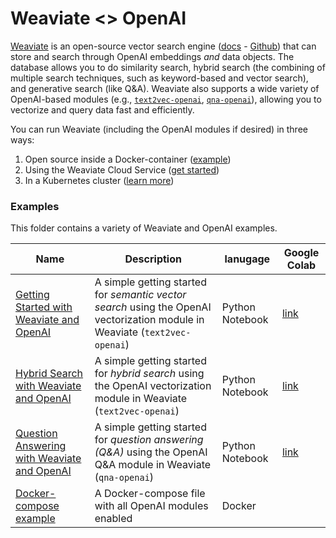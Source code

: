 # Weaviate <> OpenAI

[​Weaviate](https://weaviate.io) is an open-source vector search engine ([docs](https://weaviate.io/developers/weaviate) - [Github](https://github.com/weaviate/weaviate)) that can store and search through OpenAI embeddings _and_ data objects. The database allows you to do similarity search, hybrid search (the combining of multiple search techniques, such as keyword-based and vector search), and generative search (like Q&A). Weaviate also supports a wide variety of OpenAI-based modules (e.g., [`text2vec-openai`](https://weaviate.io/developers/weaviate/modules/retriever-vectorizer-modules/text2vec-openai), [`qna-openai`](https://weaviate.io/developers/weaviate/modules/reader-generator-modules/qna-openai)), allowing you to vectorize and query data fast and efficiently.

You can run Weaviate (including the OpenAI modules if desired) in three ways:

1. Open source inside a Docker-container ([example](./docker-compose.yml))
2. Using the Weaviate Cloud Service ([get started](https://weaviate.io/developers/weaviate/quickstart/installation#weaviate-cloud-service))
3. In a Kubernetes cluster ([learn more](https://weaviate.io/developers/weaviate/installation/kubernetes))

### Examples

This folder contains a variety of Weaviate and OpenAI examples. 

| Name | Description | lanugage | Google Colab |
| --- | --- | --- | --- |
| [Getting Started with Weaviate and OpenAI](./getting-started-with-weaviate-and-openai.ipynb) | A simple getting started for *semantic vector search* using the OpenAI vectorization module in Weaviate (`text2vec-openai`) | Python Notebook | [link](https://colab.research.google.com/drive/1RxpDE_ruCnoBB3TfwAZqdjYgHJhtdwhK) |
| [Hybrid Search with Weaviate and OpenAI](./hybrid-search-with-weaviate-and-openai.ipynb) | A simple getting started for *hybrid search* using the OpenAI vectorization module in Weaviate (`text2vec-openai`) | Python Notebook | [link](https://colab.research.google.com/drive/1E75BALWoKrOjvUhaznJKQO0A-B1QUPZ4) |
| [Question Answering with Weaviate and OpenAI](./question-answering-with-weaviate-and-openai.ipynb) | A simple getting started for *question answering (Q&A)* using the OpenAI Q&A module in Weaviate (`qna-openai`) | Python Notebook | [link](https://colab.research.google.com/drive/1pUerUZrJaknEboDxDxsuf3giCK0MJJgm) |
| [Docker-compose example](./docker-compose.yml) | A Docker-compose file with all OpenAI modules enabled | Docker |
